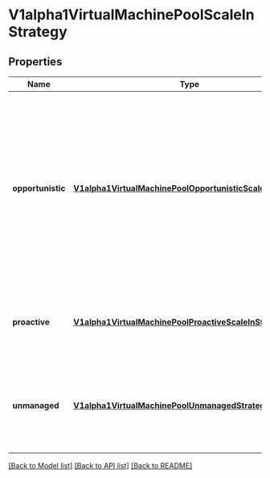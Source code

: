 # V1alpha1VirtualMachinePoolScaleInStrategy

## Properties
Name | Type | Description | Notes
------------ | ------------- | ------------- | -------------
**opportunistic** | [**V1alpha1VirtualMachinePoolOpportunisticScaleInStrategy**](V1alpha1VirtualMachinePoolOpportunisticScaleInStrategy.md) | Opportunistic scale-in is a strategy when vms are deleted by some other means than the scale-in action. For example, when the VM is deleted by the user or when the VM is deleted by the node that is hosting the VM. | [optional] 
**proactive** | [**V1alpha1VirtualMachinePoolProactiveScaleInStrategy**](V1alpha1VirtualMachinePoolProactiveScaleInStrategy.md) | Proactive scale-in by forcing VMs to shutdown during scale-in (Default) | [optional] 
**unmanaged** | [**V1alpha1VirtualMachinePoolUnmanagedStrategy**](V1alpha1VirtualMachinePoolUnmanagedStrategy.md) | The VM is never touched after creation. Users are responsible for scaling in the pool manually. | [optional] 

[[Back to Model list]](../README.md#documentation-for-models) [[Back to API list]](../README.md#documentation-for-api-endpoints) [[Back to README]](../README.md)


